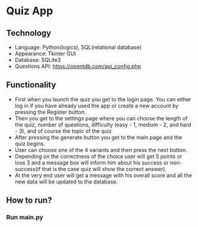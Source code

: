# Quiz App 
## Technology
* Language: Python(logics), SQL(relational database)
* Appearance: Tkinter GUI
* Database: SQLite3
* Questions API: https://opentdb.com/api_config.php
## Functionality
* First when you launch the quiz you get to the login page. You can either log in if you have already used the app or create a new account by pressing the Register button.
* Then you get to the settings page where you can choose the length of the quiz, number of questions, difficulty (easy - 1, medium - 2, and hard - 3), and of course the topic of the quiz
* After pressing the generate button you get to the main page and the quiz begins.
* User can choose one of the 4 variants and then press the next button.
* Depending on the correctness of the choice user will get 5 points or lose 3 and a message box will inform him about his success or non-success(if that is the case quiz will show the correct answer).
* At the very end user will get a message with his overall score and all the new data will be updated to the database.
## How to run?
### Run main.py
